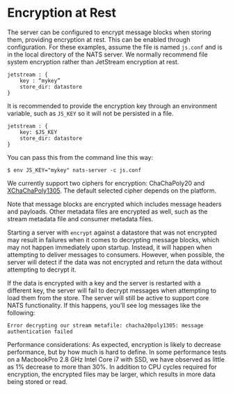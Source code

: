 # Encryption at Rest

The server can be configured to encrypt message blocks when storing them, providing encryption at rest. This can be enabled through configuration. For these examples, assume the file is named `js.conf` and is in the local directory of the NATS server. We normally recommend file system
encryption rather than JetStream encryption at rest.

```text
jetstream : {
    key : “mykey”
    store_dir: datastore
}
```

It is recommended to provide the encryption key through an environment variable, such as `JS_KEY` so it will not be persisted in a file.

```text 
jetstream : {
    key: $JS_KEY
    store_dir: datastore
}
```

You can pass this from the command line this way:

```text
$ env JS_KEY="mykey" nats-server -c js.conf
```

We currently support two ciphers for encryption: ChaChaPoly20 and [XChaChaPoly1305](https://godoc.org/golang.org/x/crypto/chacha20poly1305). The default selected cipher depends on the platform.

Note that message blocks are encrypted which includes message headers and payloads. Other metadata files are encrypted as well, such as the stream metadata file and consumer metadata files.

Starting a server with `encrypt` against a datastore that was not encrypted may result in failures when it comes to decrypting message blocks, which may not happen immediately upon startup. Instead, it will happen when attempting to deliver messages to consumers. However, when possible, the server will detect if the data was not encrypted and return the data without attempting to decrypt it.

If the data is encrypted with a key and the server is restarted with a different key, the server will fail to decrypt messages when attempting to load them from the store. The server will still be active to support core NATS functionality. If this happens, you’ll see log messages like the following:

```text
Error decrypting our stream metafile: chacha20poly1305: message authentication failed
```

Performance considerations: As expected, encryption is likely to decrease performance, but by how much is hard to define. In some performance tests on a MacbookPro 2.8 GHz Intel Core i7 with SSD, we have observed as little as 1% decrease to more than 30%. In addition to CPU cycles required for encryption, the encrypted files may be larger, which results in more data being stored or read.


